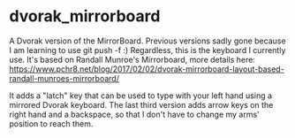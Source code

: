# dvorak_mirrorboard
A Dvorak version of the MirrorBoard.
Previous versions sadly gone because I am learning to use git push -f :)
Regardless, this is the keyboard I currently use. It's based on Randall Munroe's Mirrorboard, more details here: https://www.pchr8.net/blog/2017/02/02/dvorak-mirrorboard-layout-based-randall-munroes-mirrorboard/

It adds a "latch" key that can be used to type with your left hand using a mirrored Dvorak keyboard. The last third version adds arrow keys on the right hand  and a backspace, so that I don't have 
to change my arms' position to reach them.

